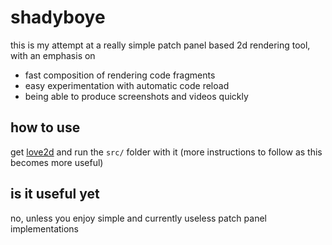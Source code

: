 # shadyboye
this is my attempt at a really simple patch panel based 2d rendering tool, with an emphasis on

* fast composition of rendering code fragments
* easy experimentation with automatic code reload
* being able to produce screenshots and videos quickly

## how to use
get [love2d](https://love2d.org/) and run the `src/` folder with it (more instructions to follow as this becomes more useful)

## is it useful yet
no, unless you enjoy simple and currently useless patch panel implementations
